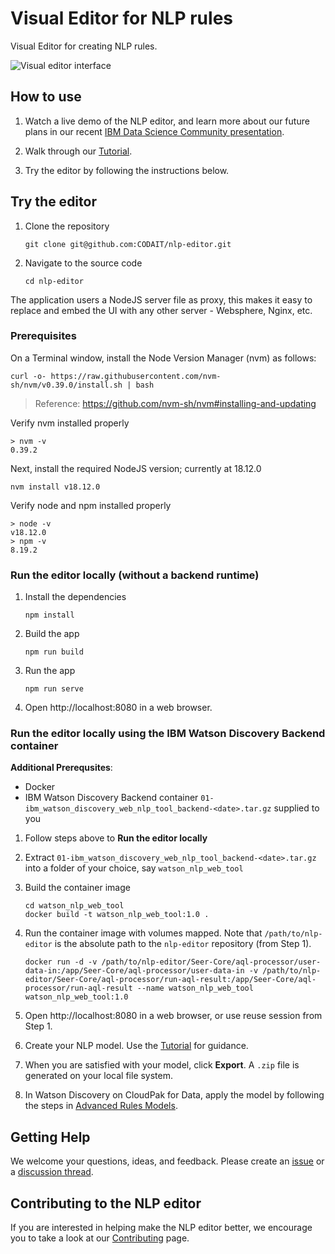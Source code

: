 <!--

Copyright 2022 Elyra Authors

Licensed under the Apache License, Version 2.0 (the "License");
you may not use this file except in compliance with the License.
You may obtain a copy of the License at

http://www.apache.org/licenses/LICENSE-2.0

Unless required by applicable law or agreed to in writing, software
distributed under the License is distributed on an "AS IS" BASIS,
WITHOUT WARRANTIES OR CONDITIONS OF ANY KIND, either express or implied.
See the License for the specific language governing permissions and
limitations under the License.
-->
# Visual Editor for NLP rules

Visual Editor for creating NLP rules. 

![Visual editor interface](https://user-images.githubusercontent.com/81634386/158040876-7bb94cbd-7c4a-4b2c-b50f-7524985801c0.png)

## How to use

1. Watch a live demo of the NLP editor, and learn more about our future plans in our recent [IBM Data Science Community presentation](https://community.ibm.com/community/user/datascience/blogs/tim-bonnemann1/2022/06/30/replay-available-learn-about-elyra-visual-nlp-edit?CommunityKey=f1c2cf2b-28bf-4b68-8570-b239473dcbbc).

2. Walk through our [Tutorial](tutorial.md).

3. Try the editor by following the instructions below.

## Try the editor

1. Clone the repository

   ```
   git clone git@github.com:CODAIT/nlp-editor.git
   ```

1. Navigate to the source code
   ```
   cd nlp-editor
   ```

The application users a NodeJS server file as proxy, this makes it easy to replace and embed the UI with any other server - Websphere, Nginx, etc.

### Prerequisites

On a Terminal window, install the Node Version Manager (nvm) as follows:

```
curl -o- https://raw.githubusercontent.com/nvm-sh/nvm/v0.39.0/install.sh | bash
```
> Reference: https://github.com/nvm-sh/nvm#installing-and-updating

Verify nvm installed properly

```
> nvm -v
0.39.2
```
Next, install the required NodeJS version; currently at 18.12.0
```
nvm install v18.12.0
```
Verify node and npm installed properly
```
> node -v
v18.12.0
> npm -v
8.19.2
```

### Run the editor locally (without a backend runtime)


1. Install the dependencies
   ```
   npm install
   ```

2. Build the app
   ```
   npm run build
   ```

3. Run the app
   ```
   npm run serve
   ```

4. Open http://localhost:8080 in a web browser.

### Run the editor locally using the IBM Watson Discovery Backend container

**Additional Prerequsites**:
 - Docker
 - IBM Watson Discovery Backend container `01-ibm_watson_discovery_web_nlp_tool_backend-<date>.tar.gz` supplied to you

1. Follow steps above to **Run the editor locally**

<!-- Comment out this step as we've added these directories to git
2. Add the following folders to the nlp-editor; `Seer-Code` folder at root level, then add `aql-processor` folder underneath, and finally two more folders `user-data-in` and `run-aql-result`. The folder structure should reflect the following:

* 
  * nlp-editor/Seer-Code/aql-processor/user-data-in
* 
  * nlp-editor/Seer-Code/aql-processor/run-aql-result
-->

2. Extract `01-ibm_watson_discovery_web_nlp_tool_backend-<date>.tar.gz` into a folder of your choice, say `watson_nlp_web_tool`

3. Build the container image
   ```
   cd watson_nlp_web_tool
   docker build -t watson_nlp_web_tool:1.0 .
   ``` 

4. Run the container image with volumes mapped. Note that `/path/to/nlp-editor` is the absolute path to the `nlp-editor` repository (from Step 1).

   ```
   docker run -d -v /path/to/nlp-editor/Seer-Core/aql-processor/user-data-in:/app/Seer-Core/aql-processor/user-data-in -v /path/to/nlp-editor/Seer-Core/aql-processor/run-aql-result:/app/Seer-Core/aql-processor/run-aql-result --name watson_nlp_web_tool watson_nlp_web_tool:1.0
   ```

5. Open http://localhost:8080 in a web browser, or use reuse session from Step 1.

6. Create your NLP model. Use the [Tutorial](./tutorial.md) for guidance.

7. When you are satisfied with your model, click **Export**. A `.zip` file is generated on your local file system. 

8. In Watson Discovery on CloudPak for Data, apply the model by following the steps in [Advanced Rules Models](https://cloud.ibm.com/docs/discovery-data?topic=discovery-data-domain-advanced-rules).


## Getting Help

We welcome your questions, ideas, and feedback. Please create an [issue](https://github.com/CODAIT/nlp-editor/issues) or a [discussion thread](https://github.com/CODAIT/nlp-editor/discussions).

## Contributing to the NLP editor
If you are interested in helping make the NLP editor  better, we encourage you to take a look at our 
[Contributing](CONTRIBUTING.md) page.
